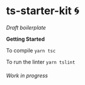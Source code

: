 # ts-starter-kit 🌀

_Draft boilerplate_

**Getting Started**

To compile
`yarn tsc`

To run the linter
`yarn tslint`

###### _Work in progress_
